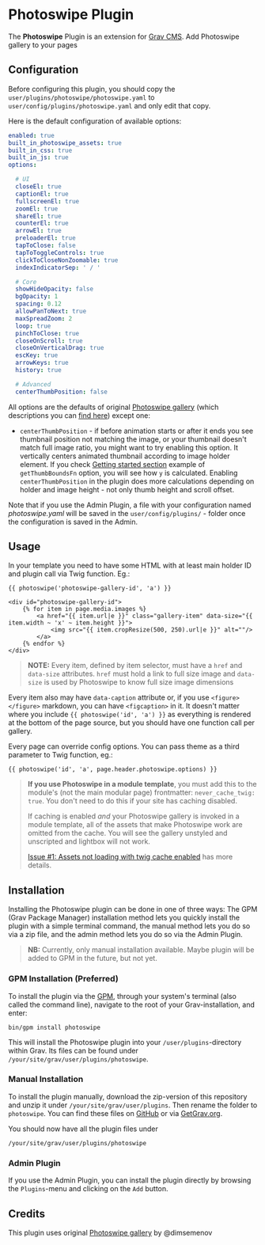 # Photoswipe Plugin

The **Photoswipe** Plugin is an extension for [Grav CMS](http://github.com/getgrav/grav). Add Photoswipe gallery to your pages

## Configuration

Before configuring this plugin, you should copy the `user/plugins/photoswipe/photoswipe.yaml` to `user/config/plugins/photoswipe.yaml` and only edit that copy.

Here is the default configuration of available options:

```yaml
enabled: true
built_in_photoswipe_assets: true
built_in_css: true
built_in_js: true
options:

  # UI
  closeEl: true
  captionEl: true
  fullscreenEl: true
  zoomEl: true
  shareEl: true
  counterEl: true
  arrowEl: true
  preloaderEl: true
  tapToClose: false
  tapToToggleControls: true
  clickToCloseNonZoomable: true
  indexIndicatorSep: ' / '

  # Core
  showHideOpacity: false
  bgOpacity: 1
  spacing: 0.12
  allowPanToNext: true
  maxSpreadZoom: 2
  loop: true
  pinchToClose: true
  closeOnScroll: true
  closeOnVerticalDrag: true
  escKey: true
  arrowKeys: true
  history: true

  # Advanced
  centerThumbPosition: false
```

All options are the defaults of original [Photoswipe gallery](https://github.com/dimsemenov/PhotoSwipe) (which descriptions you can [find here](https://photoswipe.com/documentation/options.html)) except one:
- `centerThumbPosition` - if before animation starts or after it ends you see thumbnail position not matching the image, or your thumbnail doesn't match full image ratio, you might want to try enabling this option. It vertically centers animated thumbnail according to image holder element. If you check [Getting started section](https://photoswipe.com/documentation/getting-started.html) example of `getThumbBoundsFn` option, you will see how `y` is calculated. Enabling `centerThumbPosition` in the plugin does more calculations depending on holder and image height - not only thumb height and scroll offset.

Note that if you use the Admin Plugin, a file with your configuration named _photoswipe.yaml_ will be saved in the `user/config/plugins/` - folder once the configuration is saved in the Admin.

## Usage

In your template you need to have some HTML with at least main holder ID and plugin call via Twig function. Eg.:
```twig
{{ photoswipe('photoswipe-gallery-id', 'a') }}

<div id="photoswipe-gallery-id">
    {% for item in page.media.images %}
        <a href="{{ item.url|e }}" class="gallery-item" data-size="{{ item.width ~ 'x' ~ item.height }}">
            <img src="{{ item.cropResize(500, 250).url|e }}" alt=""/>
        </a>
    {% endfor %}
</div>
```

> **NOTE:** Every item, defined by item selector, must have a `href` and `data-size` attributes. `href` must hold a link to full size image and `data-size` is used by Photoswipe to know full size image dimensions

Every item also may have `data-caption` attribute or, if you use `<figure></figure>` markdown, you can have `<figcaption>` in it. It doesn't matter where you include `{{ photoswipe('id', 'a') }}` as everything is rendered at the bottom of the page source, but you should have one function call per gallery.

Every page can override config options. You can pass theme as a third parameter to Twig function, eg.:
```twig
{{ photoswipe('id', 'a', page.header.photoswipe.options) }}
```

> **If you use Photoswipe in a module template**, you must add this to the module's (not the main modular page) frontmatter: `never_cache_twig: true`. You don't need to do this if your site has caching disabled.
>
> If caching is enabled _and_ your Photoswipe gallery is invoked in a module template, all of the assets that make Photoswipe work are omitted from the cache. You will see the gallery unstyled and unscripted and lightbox will not work.
>
> [Issue #1: Assets not loading with twig cache enabled](https://github.com/Karmalakas/grav-plugin-photoswipe/issues/1) has more details.

## Installation

Installing the Photoswipe plugin can be done in one of three ways: The GPM (Grav Package Manager) installation method lets you quickly install the plugin with a simple terminal command, the manual method lets you do so via a zip file, and the admin method lets you do so via the Admin Plugin.

> **NB:** Currently, only manual installation available. Maybe plugin will be added to GPM in the future, but not yet.

### GPM Installation (Preferred)

To install the plugin via the [GPM](http://learn.getgrav.org/advanced/grav-gpm), through your system's terminal (also called the command line), navigate to the root of your Grav-installation, and enter:

    bin/gpm install photoswipe

This will install the Photoswipe plugin into your `/user/plugins`-directory within Grav. Its files can be found under `/your/site/grav/user/plugins/photoswipe`.

### Manual Installation

To install the plugin manually, download the zip-version of this repository and unzip it under `/your/site/grav/user/plugins`. Then rename the folder to `photoswipe`. You can find these files on [GitHub](https://github.com/karmalakas/grav-plugin-photoswipe) or via [GetGrav.org](http://getgrav.org/downloads/plugins#extras).

You should now have all the plugin files under

    /your/site/grav/user/plugins/photoswipe

### Admin Plugin

If you use the Admin Plugin, you can install the plugin directly by browsing the `Plugins`-menu and clicking on the `Add` button.

## Credits

This plugin uses original [Photoswipe gallery](https://github.com/dimsemenov/PhotoSwipe) by @dimsemenov

